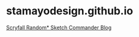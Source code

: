 # stamayodesign.github.io

[Scryfall Random* Sketch Commander Blog](https://stamayodesign.github.io/scryfall-random-sketch-commander/)
